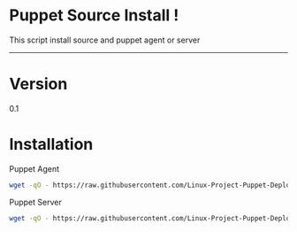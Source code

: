 Puppet Source Install !
=======================

This script install source and puppet agent or server

----------

# Version

0.1

# Installation

Puppet Agent
```sh
wget -qO - https://raw.githubusercontent.com/Linux-Project-Puppet-Deploy/puppet-install-script/master/install.sh | s -s agent
```

Puppet Server
```sh
wget -qO - https://raw.githubusercontent.com/Linux-Project-Puppet-Deploy/puppet-install-script/master/install.sh | h -s server
```
